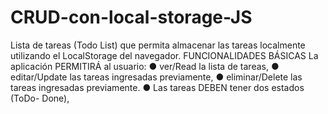 # CRUD-con-local-storage-JS
Lista de tareas (Todo List) que permita almacenar las tareas localmente utilizando el LocalStorage del navegador.
FUNCIONALIDADES BÁSICAS
La aplicación PERMITIRÁ al usuario:
● ver/Read la lista de tareas,
● editar/Update las tareas ingresadas previamente,
● eliminar/Delete las tareas ingresadas previamente.
● Las tareas DEBEN tener dos estados (ToDo- Done),
